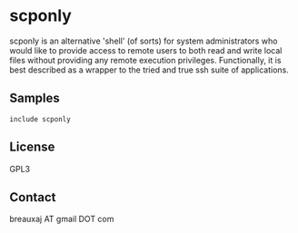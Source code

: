 scponly
=======

scponly is an alternative 'shell' (of sorts) for system administrators who would
like to provide access to remote users to both read and write local files
without providing any remote execution privileges. Functionally, it is best
described as a wrapper to the tried and true ssh suite of applications.

Samples
-------
```
include scponly
```

License
-------
GPL3

Contact
-------
breauxaj AT gmail DOT com
